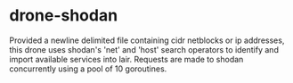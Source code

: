 # drone-shodan

Provided a newline delimited file containing cidr netblocks or ip
addresses, this drone uses shodan's 'net' and 'host' search operators to identify and import available
services into lair. Requests are made to shodan concurrently using a pool of 10 goroutines.
